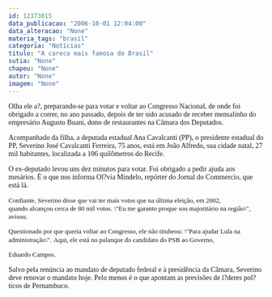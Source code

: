 ```yaml
---
id: 12373015
data_publicacao: "2006-10-01 12:04:00"
data_alteracao: "None"
materia_tags: "brasil"
categoria: "Notícias"
titulo: "A careca mais famosa do Brasil"
sutia: "None"
chapeu: "None"
autor: "None"
imagem: "None"
---
```

<p><P><FONT face=Verdana>Olha ele a?, preparando-se para votar e voltar ao Congresso Nacional, de onde foi obrigado a correr, no ano passado, depois de ter sido acusado de receber mensalinho do empresário Augusto Buani, dono de restaurantes na Câmara dos Deputados.</FONT></P></p>
<p><P><FONT face=Verdana>Acompanhado da filha, a deputada estadual Ana Cavalcanti (PP), o presidente estadual do PP, Severino José Cavalcanti Ferreira, 75 anos, está em João Alfredo, sua cidade natal, 27 mil habitantes, localizada a 106 quilômetros do Recife.</FONT></P></p>
<p><P><FONT face=Verdana>O&nbsp;ex-deputado levou uns dez minutos para votar. Foi obrigado a pedir ajuda aos mesários. É o que nos informa Ol?via Mindelo, repórter do Jornal do Commercio, que está lá.</FONT></P><FONT size=2></p>
<p><P><FONT face=Verdana>Confiante, Severino disse que vai ter mais votos que na última eleição, em&nbsp;2002, quando&nbsp;alcançou cerca&nbsp;de 80 mil votos. \"Eu me garanto proque sou majoritário na região\", avisou.</FONT></P></p>
<p><P><FONT face=Verdana>Questionado por que queria&nbsp;voltar ao Congresso, ele&nbsp;não titubeou:&nbsp;\"Para ajudar Lula na administração\".</FONT> <FONT face=Verdana>Aqui, ele está no palanque do candidato do PSB ao Governo,</p>
<p> Eduardo Campos.</FONT> </P></FONT></p>
<p><P><FONT face=Verdana>Salvo pela renúncia ao mandato de deputado federal e à presidência da Câmara, Severino deve renovar o mandato hoje. Pelo menos é o que apontam as previsões de l?deres pol?ticos de Pernambuco.</FONT></P> </p>
